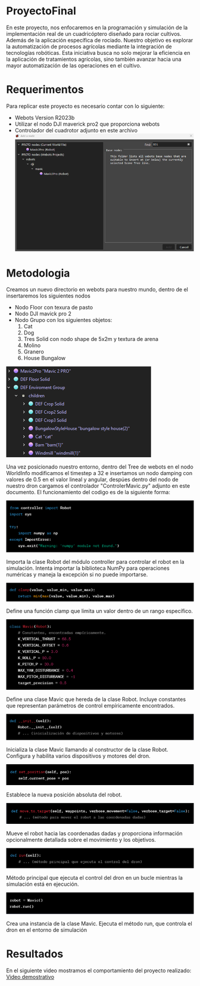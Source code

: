 # ProyectoFinal
En este proyecto, nos enfocaremos en la programación y simulación de la implementación real de un cuadricóptero diseñado para rociar cultivos. Además de la aplicación específica de rociado. Nuestro objetivo es explorar la automatización de procesos agrícolas mediante la integración de tecnologías robóticas. Esta iniciativa busca no solo mejorar la eficiencia en la aplicación de tratamientos agrícolas, sino también avanzar hacia una mayor automatización de las operaciones en el cultivo.

# Requerimentos
Para replicar este proyecto es necesario contar con lo siguiente:
- Webots Version R2023b
- Utilizar el nodo DJI maverick pro2 que proporciona webots
- Controlador del cuadrotor adjunto en este archivo
  ![DJI NODE WEBOTS](https://github.com/Askeladd369/ProyectoFinal/blob/main/Captura%20de%20pantalla%202023-11-27%20171649.png)


# Metodologia
Creamos un nuevo directorio en webots para nuestro mundo, dentro de el insertaremos los siguientes nodos
- Nodo Floor con texura de pasto
- Nodo DJI mavick pro 2
- Nodo Grupo con los siguientes objetos:
    1. Cat
    2. Dog
    3. Tres Solid con nodo shape de 5x2m y textura de arena
    4. Molino
    5. Granero
    6. House Bungalow
       
![Objetos Utilizados](https://github.com/Askeladd369/ProyectoFinal/blob/main/hola2.png)
       
Una vez posicionado nuestro entorno, dentro del Tree de webots en el nodo WorldInfo modificamos el timestep a 32 e insertamos un nodo damping con valores de 0.5 en el valor lineal y angular, despúes dentro del nodo de nuestro dron cargamos el controlador "ControlerMavic.py" adjunto en este documento. El funcionamiento del codigo es de la siguiente forma:

![Importaciones y manejo de dependencias](https://github.com/Askeladd369/ProyectoFinal/blob/main/1.png)

Importa la clase Robot del módulo controller para controlar el robot en la simulación.
Intenta importar la biblioteca NumPy para operaciones numéricas y maneja la excepción si no puede importarse.

![Función de clamp](https://github.com/Askeladd369/ProyectoFinal/blob/main/2.png)

Define una función clamp que limita un valor dentro de un rango específico.

![Clase Mavic que hereda de Robot](https://github.com/Askeladd369/ProyectoFinal/blob/main/3.png)

Define una clase Mavic que hereda de la clase Robot.
Incluye constantes que representan parámetros de control empíricamente encontrados.

![Método init_de la clase Mavics](https://github.com/Askeladd369/ProyectoFinal/blob/main/4.png)

Inicializa la clase Mavic llamando al constructor de la clase Robot.
Configura y habilita varios dispositivos y motores del dron.

![Método set_position de la clase Mavic](https://github.com/Askeladd369/ProyectoFinal/blob/main/5.png)

Establece la nueva posición absoluta del robot.

![Método move_to_target de la clase Mavic](https://github.com/Askeladd369/ProyectoFinal/blob/main/6.png)

Mueve el robot hacia las coordenadas dadas y proporciona información opcionalmente detallada sobre el movimiento y los objetivos.

![Método run de la clase Mavic](https://github.com/Askeladd369/ProyectoFinal/blob/main/7.png)

Método principal que ejecuta el control del dron en un bucle mientras la simulación está en ejecución.

![Bloque principal](https://github.com/Askeladd369/ProyectoFinal/blob/main/8.png)

Crea una instancia de la clase Mavic.
Ejecuta el método run, que controla el dron en el entorno de simulación

# Resultados
En el siguiente video mostramos el comportamiento del proyecto realizado:
[Video demostrativo](https://winliveudlap-my.sharepoint.com/:v:/g/personal/said_camposhz_udlap_mx/EfNyxMuGewZOqp0yL0O4axgBcH8vxCQ9g6O8omVYsgFflg?nav=eyJyZWZlcnJhbEluZm8iOnsicmVmZXJyYWxBcHAiOiJPbmVEcml2ZUZvckJ1c2luZXNzIiwicmVmZXJyYWxBcHBQbGF0Zm9ybSI6IldlYiIsInJlZmVycmFsTW9kZSI6InZpZXciLCJyZWZlcnJhbFZpZXciOiJNeUZpbGVzTGlua0RpcmVjdCJ9fQ&e=rJSdv6)
